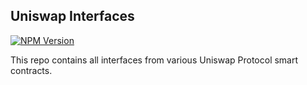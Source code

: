 ## Uniswap Interfaces

[![NPM Version](https://img.shields.io/npm/v/@uniswap/interfaces.svg?style=flat)](https://www.npmjs.com/package/@uniswap/interfaces)

This repo contains all interfaces from various Uniswap Protocol smart contracts.

